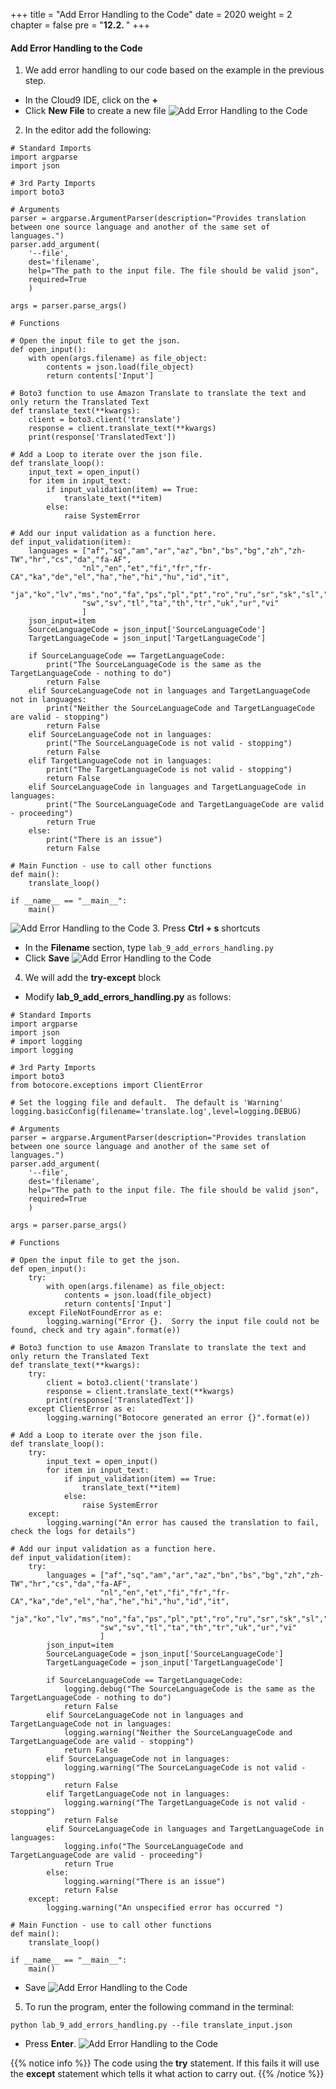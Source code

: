 +++
title = "Add Error Handling to the Code"
date = 2020
weight = 2
chapter = false
pre = "<b>12.2. </b>"
+++
#### Add Error Handling to the Code

1. We add error handling to our code based on the example in the previous step.
* In the Cloud9 IDE, click on the **+** 
* Click **New File** to create a new file
![Add Error Handling to the Code](/images/12-errors-and-exceptions/12.2-add-error-handling-to-the-code/add-error-handling-to-the-code-001.png?featherlight=false&width=90pc)
2. In the editor add the following:
```
# Standard Imports
import argparse
import json

# 3rd Party Imports
import boto3

# Arguments
parser = argparse.ArgumentParser(description="Provides translation  between one source language and another of the same set of languages.")
parser.add_argument(
    '--file',
    dest='filename',
    help="The path to the input file. The file should be valid json",
    required=True
    )

args = parser.parse_args()

# Functions

# Open the input file to get the json.
def open_input():
    with open(args.filename) as file_object:
        contents = json.load(file_object)
        return contents['Input']

# Boto3 function to use Amazon Translate to translate the text and only return the Translated Text
def translate_text(**kwargs):
    client = boto3.client('translate')
    response = client.translate_text(**kwargs)
    print(response['TranslatedText'])

# Add a Loop to iterate over the json file.
def translate_loop():
    input_text = open_input()
    for item in input_text:
        if input_validation(item) == True:
            translate_text(**item)
        else:
            raise SystemError

# Add our input validation as a function here.
def input_validation(item):
    languages = ["af","sq","am","ar","az","bn","bs","bg","zh","zh-TW","hr","cs","da","fa-AF",
                "nl","en","et","fi","fr","fr-CA","ka","de","el","ha","he","hi","hu","id","it",
                "ja","ko","lv","ms","no","fa","ps","pl","pt","ro","ru","sr","sk","sl","so","es",
                "sw","sv","tl","ta","th","tr","uk","ur","vi"
                ]
    json_input=item
    SourceLanguageCode = json_input['SourceLanguageCode']
    TargetLanguageCode = json_input['TargetLanguageCode']

    if SourceLanguageCode == TargetLanguageCode:
        print("The SourceLanguageCode is the same as the TargetLanguageCode - nothing to do")
        return False
    elif SourceLanguageCode not in languages and TargetLanguageCode not in languages:
        print("Neither the SourceLanguageCode and TargetLanguageCode are valid - stopping")
        return False
    elif SourceLanguageCode not in languages:
        print("The SourceLanguageCode is not valid - stopping")
        return False
    elif TargetLanguageCode not in languages:
        print("The TargetLanguageCode is not valid - stopping")
        return False
    elif SourceLanguageCode in languages and TargetLanguageCode in languages:
        print("The SourceLanguageCode and TargetLanguageCode are valid - proceeding")
        return True
    else:
        print("There is an issue")
        return False

# Main Function - use to call other functions
def main():
    translate_loop()

if __name__ == "__main__":
    main()
```
![Add Error Handling to the Code](/images/12-errors-and-exceptions/12.2-add-error-handling-to-the-code/add-error-handling-to-the-code-002.png?featherlight=false&width=90pc)
3. Press **Ctrl + s** shortcuts 
* In the **Filename** section, type ```lab_9_add_errors_handling.py```
* Click **Save**
![Add Error Handling to the Code](/images/12-errors-and-exceptions/12.2-add-error-handling-to-the-code/add-error-handling-to-the-code-003.png?featherlight=false&width=90pc)
4. We will add the **try-except** block
* Modify **lab_9_add_errors_handling.py** as follows:
```
# Standard Imports
import argparse
import json
# import logging
import logging

# 3rd Party Imports
import boto3
from botocore.exceptions import ClientError

# Set the logging file and default.  The default is 'Warning'
logging.basicConfig(filename='translate.log',level=logging.DEBUG)

# Arguments
parser = argparse.ArgumentParser(description="Provides translation  between one source language and another of the same set of languages.")
parser.add_argument(
    '--file',
    dest='filename',
    help="The path to the input file. The file should be valid json",
    required=True
    )

args = parser.parse_args()

# Functions

# Open the input file to get the json.
def open_input():
    try:
        with open(args.filename) as file_object:
            contents = json.load(file_object)
            return contents['Input']
    except FileNotFoundError as e:
        logging.warning("Error {}.  Sorry the input file could not be found, check and try again".format(e))

# Boto3 function to use Amazon Translate to translate the text and only return the Translated Text
def translate_text(**kwargs):
    try:
        client = boto3.client('translate')
        response = client.translate_text(**kwargs)
        print(response['TranslatedText'])
    except ClientError as e:
        logging.warning("Botocore generated an error {}".format(e))

# Add a Loop to iterate over the json file.
def translate_loop():
    try:
        input_text = open_input()
        for item in input_text:
            if input_validation(item) == True:
                translate_text(**item)
            else:
                raise SystemError
    except:
        logging.warning("An error has caused the translation to fail, check the logs for details")

# Add our input validation as a function here.
def input_validation(item):
    try:
        languages = ["af","sq","am","ar","az","bn","bs","bg","zh","zh-TW","hr","cs","da","fa-AF",
                    "nl","en","et","fi","fr","fr-CA","ka","de","el","ha","he","hi","hu","id","it",
                    "ja","ko","lv","ms","no","fa","ps","pl","pt","ro","ru","sr","sk","sl","so","es",
                    "sw","sv","tl","ta","th","tr","uk","ur","vi"
                    ]
        json_input=item
        SourceLanguageCode = json_input['SourceLanguageCode']
        TargetLanguageCode = json_input['TargetLanguageCode']

        if SourceLanguageCode == TargetLanguageCode:
            logging.debug("The SourceLanguageCode is the same as the TargetLanguageCode - nothing to do")
            return False
        elif SourceLanguageCode not in languages and TargetLanguageCode not in languages:
            logging.warning("Neither the SourceLanguageCode and TargetLanguageCode are valid - stopping")
            return False
        elif SourceLanguageCode not in languages:
            logging.warning("The SourceLanguageCode is not valid - stopping")
            return False
        elif TargetLanguageCode not in languages:
            logging.warning("The TargetLanguageCode is not valid - stopping")
            return False
        elif SourceLanguageCode in languages and TargetLanguageCode in languages:
            logging.info("The SourceLanguageCode and TargetLanguageCode are valid - proceeding")
            return True
        else:
            logging.warning("There is an issue")
            return False
    except:
        logging.warning("An unspecified error has occurred ")

# Main Function - use to call other functions
def main():
    translate_loop()

if __name__ == "__main__":
    main()
```
* Save
![Add Error Handling to the Code](/images/12-errors-and-exceptions/12.2-add-error-handling-to-the-code/add-error-handling-to-the-code-004.png?featherlight=false&width=90pc)
5. To run the program, enter the following command in the terminal:
```
python lab_9_add_errors_handling.py --file translate_input.json
```
* Press **Enter**.
![Add Error Handling to the Code](/images/12-errors-and-exceptions/12.2-add-error-handling-to-the-code/add-error-handling-to-the-code-005.png?featherlight=false&width=90pc)

{{% notice info %}} 
The code using the **try** statement. If this fails it will use the **except** statement which tells it what action to carry out.
{{% /notice %}}